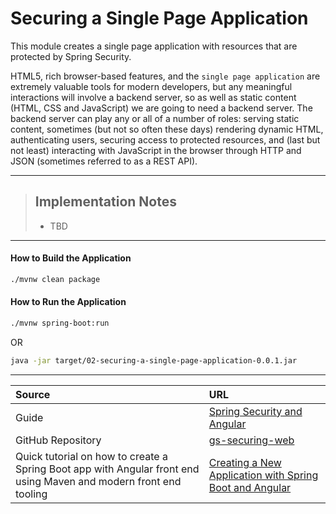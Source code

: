 # Securing a Single Page Application
This module creates a single page application with resources that are protected by Spring Security.

HTML5, rich browser-based features, and the `single page application` are extremely valuable tools 
for modern developers, but any meaningful interactions will involve a backend server, so as well as
static content (HTML, CSS and JavaScript) we are going to need a backend server. The backend server 
can play any or all of a number of roles: serving static content, sometimes (but not so often these
days) rendering dynamic HTML, authenticating users, securing access to protected resources, and
(last but not least) interacting with JavaScript in the browser through HTTP and JSON (sometimes 
referred to as a REST API).

--- 

> ## Implementation Notes
> * TBD

--- 

#### How to Build the Application
```bash
./mvnw clean package
```

#### How to Run the Application
```bash
./mvnw spring-boot:run
```
OR

```bash
java -jar target/02-securing-a-single-page-application-0.0.1.jar
```

---

| Source                                                                                                            | URL                                                                                                     |
|:------------------------------------------------------------------------------------------------------------------|:--------------------------------------------------------------------------------------------------------|
| Guide                                                                                                             | [Spring Security and Angular](https://spring.io/guides/tutorials/spring-security-and-angular-js)        |
| GitHub Repository                                                                                                 | [gs-securing-web](https://github.com/spring-guides/tut-spring-security-and-angular-js/tree/main)        |
| Quick tutorial on how to create a Spring Boot app with Angular front end using Maven and modern front end tooling | [Creating a New Application with Spring Boot and Angular](https://github.com/dsyer/spring-boot-angular) |

